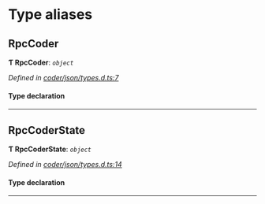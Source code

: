 

# Type aliases

<a id="rpccoder"></a>

##  RpcCoder

**Ƭ RpcCoder**: *`object`*

*Defined in [coder/json/types.d.ts:7](https://github.com/polkadot-js/api/blob/a8305c9/packages/api-provider/src/coder/json/types.d.ts#L7)*

#### Type declaration

___
<a id="rpccoderstate"></a>

##  RpcCoderState

**Ƭ RpcCoderState**: *`object`*

*Defined in [coder/json/types.d.ts:14](https://github.com/polkadot-js/api/blob/a8305c9/packages/api-provider/src/coder/json/types.d.ts#L14)*

#### Type declaration

___

